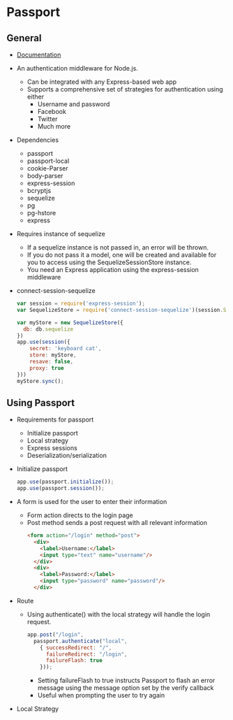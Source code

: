 # Passport

## General

- [Documentation](http://www.passportjs.org/docs/)

- An authentication middleware for Node.js.
  - Can be integrated with any Express-based web app
  - Supports a comprehensive set of strategies for authentication using either
    - Username and password
    - Facebook
    - Twitter
    - Much more

- Dependencies
  - passport
  - passport-local
  - cookie-Parser
  - body-parser
  - express-session
  - bcryptjs
  - sequelize
  - pg
  - pg-hstore
  - express
  
- Requires instance of sequelize
  - If a sequelize instance is not passed in, an error will be thrown.
  - If you do not pass it a model, one will be created and available for you to access using the SequelizeSessionStore instance.
  - You need an Express application using the express-session middleware
  
- connect-session-sequelize
  ```js
  var session = require('express-session'); 
  var SequelizeStore = require('connect-session-sequelize')(session.Store);
  ```
  ```js
  var myStore = new SequelizeStore({
    db: db.sequelize
  })
  app.use(session({
      secret: 'keyboard cat',
      store: myStore,
      resave: false,
      proxy: true
  }))
  myStore.sync();
  ```

## Using Passport

- Requirements for passport
  - Initialize passport
  - Local strategy
  - Express sessions
  - Deserialization/serialization
  
- Initialize passport
  ```js
  app.use(passport.initialize());
  app.use(passport.session());
  ```
  
- A form is used for the user to enter their information
  - Form action directs to the login page
  - Post method sends a post request with all relevant information
    ```html
    <form action="/login" method="post">
      <div>
        <label>Username:</label>
        <input type="text" name="username"/>
      </div>
      <div>
        <label>Password:</label>
        <input type="password" name="password"/>
      </div>
    ```
    
- Route
  - Using authenticate() with the local strategy will handle the login request.
    ```js
    app.post("/login",
      passport.authenticate("local", 
        { successRedirect: "/",
          failureRedirect: "/login",
          failureFlash: true
        }));
    ```
      - Setting failureFlash to true instructs Passport to flash an error message using the message option set by the verify callback
      - Useful when prompting the user to try again
      
- Local Strategy
  

